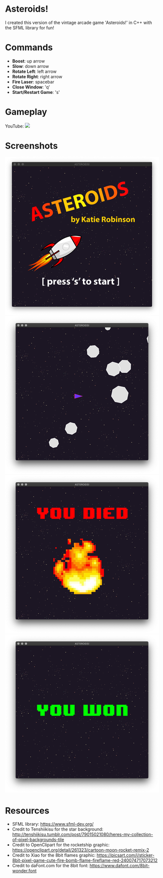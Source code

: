 # Asteroids!

I created this version of the vintage arcade game 'Asteroids!' in C++ with the SFML library for fun!

# Commands

- **Boost**: up arrow
- **Slow**: down arrow
- **Rotate Left**: left arrow
- **Rotate Right**: right arrow
- **Fire Laser**: spacebar
- **Close Window**: 'q'
- **Start/Restart Game**: 's'

# Gameplay

YouTube: ![](https://youtu.be/fzb3AEMBta0)

# Screenshots

![start screen](https://github.com/krobinson1021/Asteroids/blob/master/screenshots/start.png)
![gameplay](https://github.com/krobinson1021/Asteroids/blob/master/screenshots/gameplay.png)
![game over](https://github.com/krobinson1021/Asteroids/blob/master/screenshots/gameOver.png)
![game win](https://github.com/krobinson1021/Asteroids/blob/master/screenshots/win.png)


# Resources
- SFML library: https://www.sfml-dev.org/
- Credit to Tenshiikisu for the star background: http://tenshiikisu.tumblr.com/post/79015021080/heres-my-collection-of-pixel-backgrounds-tile
- Credit to OpenClipart for the rocketship graphic: https://openclipart.org/detail/261323/cartoon-moon-rocket-remix-2
- Credit to Xiao for the 8bit flames graphic: https://picsart.com/i/sticker-8bit-pixel-game-cute-fire-bomb-flame-fireflame-red-240074717073212
- Credit to daFont.com for the 8bit font: https://www.dafont.com/8bit-wonder.font
